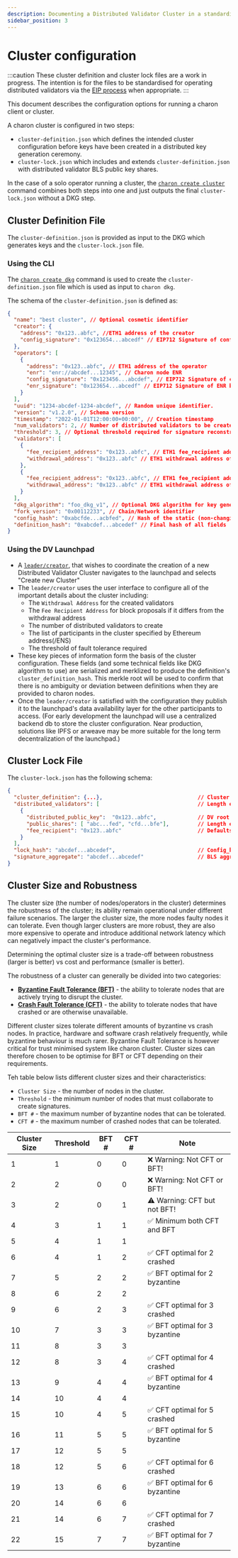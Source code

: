 ```yaml
---
description: Documenting a Distributed Validator Cluster in a standardised file format
sidebar_position: 3
---
```


# Cluster configuration

:::caution
These cluster definition and cluster lock files are a work in progress. The intention is for the files to be standardised for operating distributed validators via the [EIP process](https://eips.ethereum.org/) when appropriate.
:::

This document describes the configuration options for running a charon client or cluster.

A charon cluster is configured in two steps:

- `cluster-definition.json` which defines the intended cluster configuration before keys have been created in a distributed key generation ceremony.
- `cluster-lock.json` which includes and extends `cluster-definition.json` with distributed validator BLS public key shares.

In the case of a solo operator running a cluster, the [`charon create cluster`](./charon-cli-reference.md#create-a-full-cluster-locally) command combines both steps into one and just outputs the final `cluster-lock.json` without a DKG step.

## Cluster Definition File

The `cluster-definition.json` is provided as input to the DKG which generates keys and the `cluster-lock.json` file.

### Using the CLI

The [`charon create dkg`](./charon-cli-reference.md#creating-the-configuration-for-a-dkg-ceremony) command is used to create the `cluster-definition.json` file which is used as input to `charon dkg`.

The schema of the `cluster-definition.json` is defined as:

```json
{
  "name": "best cluster", // Optional cosmetic identifier
  "creator": {
    "address": "0x123..abfc", //ETH1 address of the creator
    "config_signature": "0x123654...abcedf" // EIP712 Signature of config_hash using creator privkey
  },
  "operators": [
    {
      "address": "0x123..abfc", // ETH1 address of the operator
      "enr": "enr://abcdef...12345", // Charon node ENR
      "config_signature": "0x123456...abcdef", // EIP712 Signature of config_hash by ETH1 address priv key
      "enr_signature": "0x123654...abcedf" // EIP712 Signature of ENR by ETH1 address priv key
    }
  ],
  "uuid": "1234-abcdef-1234-abcdef", // Random unique identifier.
  "version": "v1.2.0", // Schema version
  "timestamp": "2022-01-01T12:00:00+00:00", // Creation timestamp
  "num_validators": 2, // Number of distributed validators to be created in cluster-lock.json
  "threshold": 3, // Optional threshold required for signature reconstruction
  "validators": [
    {
      "fee_recipient_address": "0x123..abfc", // ETH1 fee_recipient address of validator
      "withdrawal_address": "0x123..abfc" // ETH1 withdrawal address of validator
    },
    {
      "fee_recipient_address": "0x123..abfc", // ETH1 fee_recipient address of validator
      "withdrawal_address": "0x123..abfc" // ETH1 withdrawal address of validator
    }
  ],
  "dkg_algorithm": "foo_dkg_v1", // Optional DKG algorithm for key generation
  "fork_version": "0x00112233", // Chain/Network identifier
  "config_hash": "0xabcfde...acbfed", // Hash of the static (non-changing) fields
  "definition_hash": "0xabcdef...abcedef" // Final hash of all fields
}
```

### Using the DV Launchpad

- A [`leader/creator`](docs/int/quickstart/group/index.md), that wishes to coordinate the creation of a new Distributed Validator Cluster navigates to the launchpad and selects "Create new Cluster"
- The `leader/creator` uses the user interface to configure all of the important details about the cluster including:
  - The `Withdrawal Address` for the created validators
  - The `Fee Recipient Address` for block proposals if it differs from the withdrawal address
  - The number of distributed validators to create
  - The list of participants in the cluster specified by Ethereum address(/ENS)
  - The threshold of fault tolerance required
- These key pieces of information form the basis of the cluster configuration. These fields (and some technical fields like DKG algorithm to use) are serialized and merklized to produce the definition's `cluster_definition_hash`. This merkle root will be used to confirm that there is no ambiguity or deviation between definitions when they are provided to charon nodes.
- Once the `leader/creator` is satisfied with the configuration they publish it to the launchpad's data availability layer for the other participants to access. (For early development the launchpad will use a centralized backend db to store the cluster configuration. Near production, solutions like IPFS or arweave may be more suitable for the long term decentralization of the launchpad.)

## Cluster Lock File

The `cluster-lock.json` has the following schema:

```json
{
  "cluster_definition": {...},                              // Cluster definiition json, identical schema to above,
  "distributed_validators": [                               // Length equal to cluster_definition.num_validators.
    {
      "distributed_public_key":  "0x123..abfc",             // DV root pubkey
      "public_shares": [ "abc...fed", "cfd...bfe"],         // Length equal to cluster_definition.operators
      "fee_recipient": "0x123..abfc"                        // Defaults to withdrawal address if not set, can be edited manually
    }
  ],
  "lock_hash": "abcdef...abcedef",                          // Config_hash plus distributed_validators
  "signature_aggregate": "abcdef...abcedef"                 // BLS aggregate signature of the lock hash signed by each DV pubkey.
}
```

## Cluster Size and Robustness

The cluster size (the number of nodes/operators in the cluster) determines the robustness of the cluster; its ability remain operational under different failure scenarios.
The larger the cluster size, the more nodes faulty nodes it can tolerate.
Even though larger clusters are more robust, they are also more expensive to operate and introduce additional network latency which can negatively impact the cluster's performance.

Determining the optimal cluster size is a trade-off between robustness (larger is better) vs cost and performance (smaller is better).

The robustness of a cluster can generally be divided into two categories:
 - **[Byzantine Fault Tolerance (BFT)](https://en.wikipedia.org/wiki/Byzantine_fault)** - the ability to tolerate nodes that are actively trying to disrupt the cluster.
 - **[Crash Fault Tolerance (CFT)](https://en.wikipedia.org/wiki/Fault_tolerance)** - the ability to tolerate nodes that have crashed or are otherwise unavailable.

Different cluster sizes tolerate different amounts of byzantine vs crash nodes. 
In practice, hardware and software crash relatively frequently, while byzantine behaviour is much rarer.
Byzantine Fault Tolerance is however critical for trust minimised system like charon cluster. 
Cluster sizes can therefore chosen to be optimise for BFT or CFT depending on their requirements.

Teh table below lists different cluster sizes and their characteristics:
 - `Cluster Size` - the number of nodes in the cluster.
 - `Threshold` - the minimum number of nodes that must collaborate to create signatures.
 - `BFT #` - the maximum number of byzantine nodes that can be tolerated.
 - `CFT #` - the maximum number of crashed nodes that can be tolerated.

| Cluster Size | Threshold | BFT # | CFT # | Note                          |
|--------------|-----------|-------|-------|-------------------------------|
| 1            | 1         | 0     | 0     | ❌ Warning: Not CFT or BFT!    |
| 2            | 2         | 0     | 0     | ❌ Warning: Not CFT or BFT!    |
| 3            | 2         | 0     | 1     | ⚠️ Warning: CFT but not BFT!  |
| 4            | 3         | 1     | 1     | ✅ Minimum both CFT and BFT    |
| 5            | 4         | 1     | 1     |                               |
| 6            | 4         | 1     | 2     | ✅ CFT optimal for 2 crashed   |
| 7            | 5         | 2     | 2     | ✅ BFT optimal for 2 byzantine |
| 8            | 6         | 2     | 2     |                               |
| 9            | 6         | 2     | 3     | ✅ CFT optimal for 3 crashed   |
| 10           | 7         | 3     | 3     | ✅ BFT optimal for 3 byzantine |
| 11           | 8         | 3     | 3     |                               |
| 12           | 8         | 3     | 4     | ✅ CFT optimal for 4 crashed   |
| 13           | 9         | 4     | 4     | ✅ BFT optimal for 4 byzantine |
| 14           | 10        | 4     | 4     |                               |
| 15           | 10        | 4     | 5     | ✅ CFT optimal for 5 crashed   |
| 16           | 11        | 5     | 5     | ✅ BFT optimal for 5 byzantine |
| 17           | 12        | 5     | 5     |                               |
| 18           | 12        | 5     | 6     | ✅ CFT optimal for 6 crashed   |
| 19           | 13        | 6     | 6     | ✅ BFT optimal for 6 byzantine |
| 20           | 14        | 6     | 6     |                               |
| 21           | 14        | 6     | 7     | ✅ CFT optimal for 7 crashed   |
| 22           | 15        | 7     | 7     | ✅ BFT optimal for 7 byzantine |
